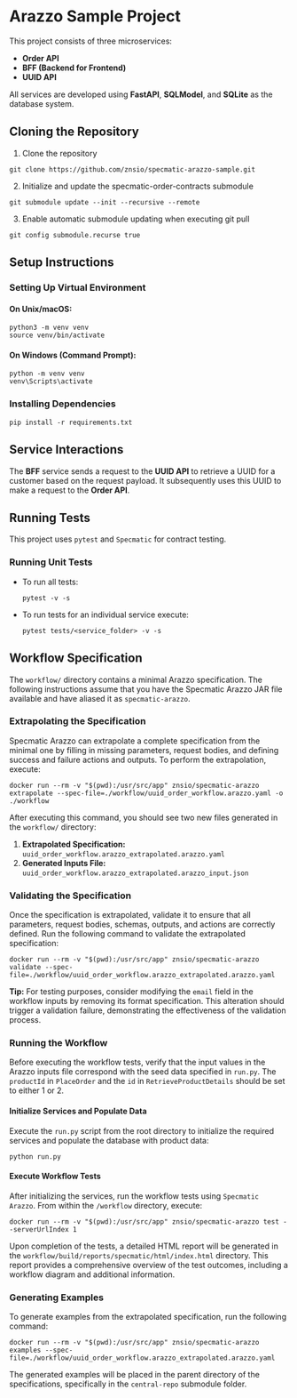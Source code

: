 # Arazzo Sample Project

This project consists of three microservices:
- **Order API**
- **BFF (Backend for Frontend)**
- **UUID API**

All services are developed using **FastAPI**, **SQLModel**, and **SQLite** as the database system.

## Cloning the Repository

1. Clone the repository
```shell
git clone https://github.com/znsio/specmatic-arazzo-sample.git
```

2. Initialize and update the specmatic-order-contracts submodule
```shell
git submodule update --init --recursive --remote
```

3. Enable automatic submodule updating when executing git pull
```shell
git config submodule.recurse true
```

## Setup Instructions

### Setting Up Virtual Environment
#### On Unix/macOS:
```shell
python3 -m venv venv
source venv/bin/activate
```

#### On Windows (Command Prompt):
```shell
python -m venv venv
venv\Scripts\activate
```

### Installing Dependencies
```shell
pip install -r requirements.txt
```

## Service Interactions
The **BFF** service sends a request to the **UUID API** to retrieve a UUID for a customer based on the request payload. It subsequently uses this UUID to make a request to the **Order API**.

## Running Tests
This project uses `pytest` and `Specmatic` for contract testing.

### Running Unit Tests

- To run all tests:
  ```shell
  pytest -v -s
  ```
- To run tests for an individual service execute:
  ```shell
  pytest tests/<service_folder> -v -s
  ```

## Workflow Specification

The `workflow/` directory contains a minimal Arazzo specification. The following instructions assume that you have the Specmatic Arazzo JAR file available and have aliased it as `specmatic-arazzo`.

### Extrapolating the Specification

Specmatic Arazzo can extrapolate a complete specification from the minimal one by filling in missing parameters, request bodies, and defining success and failure actions and outputs. To perform the extrapolation, execute:

```shell
docker run --rm -v "$(pwd):/usr/src/app" znsio/specmatic-arazzo extrapolate --spec-file=./workflow/uuid_order_workflow.arazzo.yaml -o ./workflow
```
After executing this command, you should see two new files generated in the `workflow/` directory:

1.  **Extrapolated Specification:** `uuid_order_workflow.arazzo_extrapolated.arazzo.yaml`
2.  **Generated Inputs File:** `uuid_order_workflow.arazzo_extrapolated.arazzo_input.json`

### Validating the Specification

Once the specification is extrapolated, validate it to ensure that all parameters, request bodies, schemas, outputs, and actions are correctly defined. Run the following command to validate the extrapolated specification:

```shell
docker run --rm -v "$(pwd):/usr/src/app" znsio/specmatic-arazzo validate --spec-file=./workflow/uuid_order_workflow.arazzo_extrapolated.arazzo.yaml
```

**Tip:** For testing purposes, consider modifying the `email` field in the workflow inputs by removing its format specification. This alteration should trigger a validation failure, demonstrating the effectiveness of the validation process.

### Running the Workflow

Before executing the workflow tests, verify that the input values in the Arazzo inputs file correspond with the seed data specified in `run.py`.
The `productId` in `PlaceOrder` and the `id` in `RetrieveProductDetails` should be set to either 1 or 2.

#### Initialize Services and Populate Data
Execute the `run.py` script from the root directory to initialize the required services and populate the database with product data:

```shell
python run.py
```

#### Execute Workflow Tests
After initializing the services, run the workflow tests using `Specmatic Arazzo`. From within the `/workflow` directory, execute:

```shell
docker run --rm -v "$(pwd):/usr/src/app" znsio/specmatic-arazzo test --serverUrlIndex 1
```

Upon completion of the tests, a detailed HTML report will be generated in the `workflow/build/reports/specmatic/html/index.html` directory. 
This report provides a comprehensive overview of the test outcomes, including a workflow diagram and additional information.

### Generating Examples
To generate examples from the extrapolated specification, run the following command:

```shell
docker run --rm -v "$(pwd):/usr/src/app" znsio/specmatic-arazzo examples --spec-file=./workflow/uuid_order_workflow.arazzo_extrapolated.arazzo.yaml
```

The generated examples will be placed in the parent directory of the specifications, specifically in the `central-repo` submodule folder.
